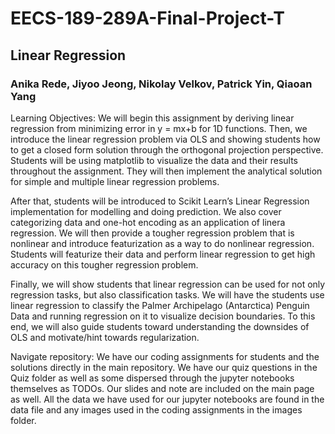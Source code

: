 # EECS-189-289A-Final-Project-T
## Linear Regression
### Anika Rede, Jiyoo Jeong, Nikolay Velkov, Patrick Yin, Qiaoan Yang

Learning Objectives:
We will begin this assignment by deriving linear regression from minimizing error in y = mx+b for 1D functions. Then, we introduce the linear regression problem via OLS and showing students how to get a closed form solution through the orthogonal projection perspective. Students will be using matplotlib to visualize the data and their results throughout the assignment. They will then implement the analytical solution for simple and multiple linear regression problems. 

After that, students will be introduced to Scikit Learn’s Linear Regression implementation for modelling and doing prediction. We also cover categorizing data and one-hot encoding as an application of linera regression. We will then provide a tougher regression problem that is nonlinear and introduce featurization as a way to do nonlinear regression. Students will featurize their data and perform linear regression to get high accuracy on this tougher regression problem. 

Finally, we will show students that linear regression can be used for not only regression tasks, but also classification tasks. We will have the students use linear regression to classify the Palmer Archipelago (Antarctica) Penguin Data and running regression on it to visualize decision boundaries. To this end, we will also guide students toward understanding the downsides of OLS and motivate/hint towards regularization. 

Navigate repository: 
We have our coding assignments for students and the solutions directly in the main repository. We have our quiz questions in the Quiz folder as well as some dispersed through the jupyter notebooks themselves as TODOs. Our slides and note are included on the main page as well. All the data we have used for our jupyter notebooks are found in the data file and any images used in the coding assignments in the images folder.
